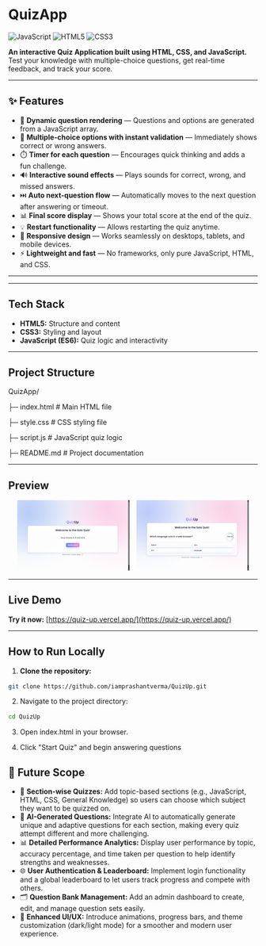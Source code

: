 # QuizApp

![JavaScript](https://img.shields.io/badge/JavaScript-ES6-yellow)
![HTML5](https://img.shields.io/badge/HTML5-orange)
![CSS3](https://img.shields.io/badge/CSS3-blue)

**An interactive Quiz Application built using HTML, CSS, and JavaScript.**  
Test your knowledge with multiple-choice questions, get real-time feedback, and track your score.

---
## ✨ Features
- 🎯 **Dynamic question rendering** — Questions and options are generated from a JavaScript array.
- 🧩 **Multiple-choice options with instant validation** — Immediately shows correct or wrong answers.
- ⏱️ **Timer for each question** — Encourages quick thinking and adds a fun challenge.
- 🔊 **Interactive sound effects** — Plays sounds for correct, wrong, and missed answers.
- ⏭️ **Auto next-question flow** — Automatically moves to the next question after answering or timeout.
- 📊 **Final score display** — Shows your total score at the end of the quiz.
- 💡 **Restart functionality** — Allows restarting the quiz anytime.
- 📱 **Responsive design** — Works seamlessly on desktops, tablets, and mobile devices.
- ⚡ **Lightweight and fast** — No frameworks, only pure JavaScript, HTML, and CSS.

---


---

## Tech Stack
- **HTML5:** Structure and content  
- **CSS3:** Styling and layout  
- **JavaScript (ES6):** Quiz logic and interactivity  

---

## Project Structure
QuizApp/

├─ index.html # Main HTML file

├─ style.css # CSS styling file

├─ script.js # JavaScript quiz logic

├─ README.md # Project documentation

---

## Preview

<p align="center">
  <img src="./assets/quiz-result.png" alt="Quiz Start Screen" width="45%" style="margin-right:10px;">
  <img src="./assets/quiz-question.png" alt="Quiz Question Screen" width="45%">
</p>

---
##  Live Demo
 **Try it now:** [https://quiz-up.vercel.app/](https://quiz-up.vercel.app/)

---

## How to Run Locally
1. **Clone the repository:**
```bash
git clone https://github.com/iamprashantverma/QuizUp.git
```
2. Navigate to the project directory:
```bash
cd QuizUp
```
3. Open index.html in your browser.

4. Click "Start Quiz" and begin answering questions
## 🔮 Future Scope

- 🧭 **Section-wise Quizzes:** Add topic-based sections (e.g., JavaScript, HTML, CSS, General Knowledge) so users can choose which subject they want to be quizzed on.  
- 🤖 **AI-Generated Questions:** Integrate AI to automatically generate unique and adaptive questions for each section, making every quiz attempt different and more challenging.  
- 📊 **Detailed Performance Analytics:** Display user performance by topic, accuracy percentage, and time taken per question to help identify strengths and weaknesses.  
- 🌐 **User Authentication & Leaderboard:** Implement login functionality and a global leaderboard to let users track progress and compete with others.  
- 🗂️ **Question Bank Management:** Add an admin dashboard to create, edit, and manage question sets easily.  
- 🎨 **Enhanced UI/UX:** Introduce animations, progress bars, and theme customization (dark/light mode) for a smoother and modern user experience.

